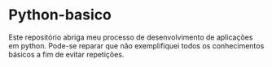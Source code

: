 # Python-basico
Este repositório abriga meu processo de desenvolvimento de aplicações em python.
Pode-se reparar que não exemplifiquei todos os conhecimentos básicos a fim de evitar repetições. 
